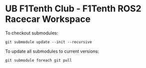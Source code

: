 # UB F1Tenth Club - F1Tenth ROS2 Racecar Workspace

To checkout submodules:
```
git submodule update --init --recursive
```

To update all submodules to current versions:
```
git submodule foreach git pull
```
